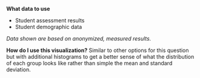 **What data to use**

- Student assessment results
- Student demographic data

*Data shown are based on anonymized, measured results.*

**How do I use this visualization?** 
Similar to other options for this question but with additional histograms to get a better sense of what the distribution of each group looks like rather than simple the mean and standard deviation. 